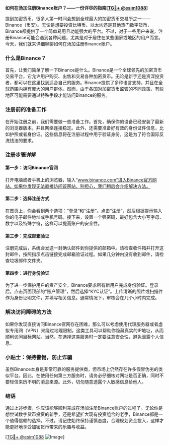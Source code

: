 **如何在汤加注册Binance账户？——一份详尽的指南[[TG💪+ @esim1088](https://t.me/s/esim1088)]**

提到加密货币，很多人第一时间会想到全球最大的加密货币交易所之一——Binance（币安）。无论是想要投资比特币、以太坊还是其他热门数字货币，Binance都提供了一个简单易用且功能强大的平台。不过，对于一些用户来说，注册Binance可能会遇到各种问题，尤其是对于居住在某些国家或地区的用户而言。今天，我们就来详细聊聊如何在汤加注册Binance账户。

### 什么是Binance？

首先，让我们简单了解一下Binance是什么。Binance是一个全球领先的加密货币交易平台，它允许用户购买、出售和交易各种加密货币。无论是新手还是资深投资者，都可以在这里找到适合自己的服务。Binance提供了多种语言支持，并且在全球范围内拥有庞大的用户群体。然而，由于各国对加密货币监管的不同政策，有些地区可能需要通过特殊手段才能访问Binance的服务。

### 注册前的准备工作

在开始注册之前，我们需要做一些准备工作。首先，确保你的设备已经安装了最新的浏览器版本，并且网络连接稳定。此外，还需要准备好有效的身份证件信息，比如护照或者身份证。这些信息将在注册过程中用于验证身份，这是为了符合国际反洗钱法的要求。

### 注册步骤详解

#### 第一步：访问Binance官网

打开电脑或者手机上的浏览器，输入“www.binance.com”进入Binance官方网站。如果你发现无法直接访问该网站，别担心，我们稍后会介绍解决方法。

#### 第二步：选择注册方式

在首页上，你会看到两个选项：“登录”和“注册”。点击“注册”，然后根据提示输入你的电子邮件地址或手机号码。接下来，设置一个强密码，最好包含大小写字母、数字以及特殊字符，这样可以提高账户的安全性。

#### 第三步：完成邮箱验证

注册完成后，系统会发送一封确认邮件到你提供的邮箱中。请检查收件箱并打开这封邮件，按照指示点击链接完成邮箱验证过程。如果几分钟内没有收到邮件，请检查垃圾邮件文件夹。

#### 第四步：进行身份验证

为了进一步保护用户的资产安全，Binance要求所有新用户完成身份验证。登录后，点击页面顶部的“账户管理”，然后选择“KYC认证”。上传清晰的照片或扫描件作为身份证明文件，并填写相关信息。通常情况下，审核会在几个小时内完成。

### 解决访问障碍的方法

如果你发现直接访问Binance官网存在困难，那么可以考虑使用代理服务器或者虚拟专用网（VPN）来绕过地理限制。这类工具可以帮助你隐藏真实的IP地址，从而顺利访问目标网站。当然，在选择这类服务时一定要注意安全性，避免泄露个人信息。

### 小贴士：保持警惕，防止诈骗

虽然Binance本身是非常可靠的服务提供商，但市场上仍然存在许多假冒伪劣的类似平台。因此，在使用任何第三方服务时，请务必仔细核对网址是否正确，同时不要轻信来历不明的消息来源。此外，切勿随意透露个人敏感信息给他人。

### 结语

通过上述步骤，你应该能够顺利完成在汤加注册Binance账户的过程了。无论你是想尝试数字货币投资的新手，还是希望扩大现有投资组合的老手，Binance都是一个值得信赖的选择。不过，请记住始终保持谨慎态度，合理规划资金投入，这样才能更好地享受加密货币带来的乐趣与收益。

[[TG💪+ @esim1088](https://t.me/s/esim1088) ![Image](https://i.postimg.cc/4NQfJmqS/Snipaste-2025-05-13-00-14-12.png)]
